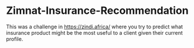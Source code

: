 # Zimnat-Insurance-Recommendation

This was a challenge in <a> https://zindi.africa/ </a> where you try to predict what insurance product might be the most useful to a client given their current profile. 
